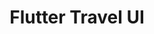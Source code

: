 ---
order: 1
title: "Flutter Travel UI"
description: "Recreation in Flutter of a design I saw on Dribbble"
image: "./banner-flutter-travel-ui.png"
skills:
    - Flutter
    - Dart
    - Dribbble
darkCover: true
github: "https://github.com/robsel118/flutter_travel_app_challenge"
external: ""
internal: ""
---